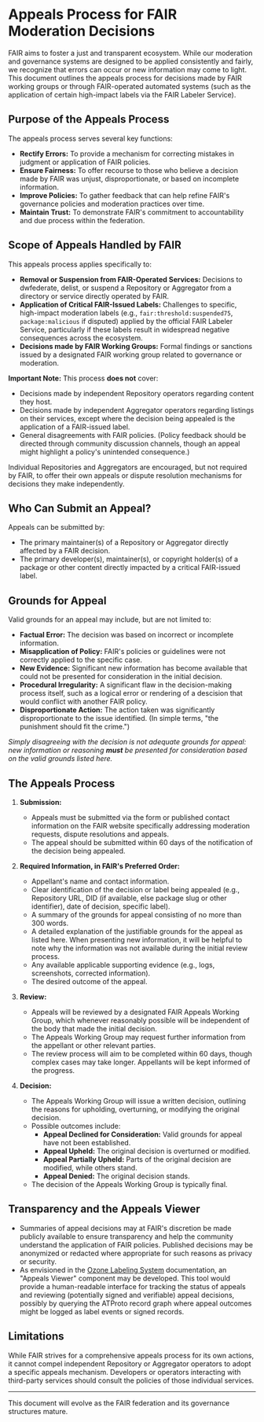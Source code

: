 # Appeals Process for FAIR Moderation Decisions

FAIR aims to foster a just and transparent ecosystem. While our moderation and governance systems are designed to be applied consistently and fairly, we recognize that errors can occur or new information may come to light. This document outlines the appeals process for decisions made by FAIR working groups or through FAIR-operated automated systems (such as the application of certain high-impact labels via the FAIR Labeler Service).

## Purpose of the Appeals Process

The appeals process serves several key functions:

- **Rectify Errors:** To provide a mechanism for correcting mistakes in judgment or application of FAIR policies.
- **Ensure Fairness:** To offer recourse to those who believe a decision made by FAIR was unjust, disproportionate, or based on incomplete information.
- **Improve Policies:** To gather feedback that can help refine FAIR's governance policies and moderation practices over time.
- **Maintain Trust:** To demonstrate FAIR's commitment to accountability and due process within the federation.

## Scope of Appeals Handled by FAIR

This appeals process applies specifically to:

- **Removal or Suspension from FAIR-Operated Services:** Decisions to dwfederate, delist, or suspend a Repository or Aggregator from a directory or service directly operated by FAIR.
- **Application of Critical FAIR-Issued Labels:** Challenges to specific, high-impact moderation labels (e.g., `fair:threshold:suspended75`, `package:malicious` if disputed) applied by the official FAIR Labeler Service, particularly if these labels result in widespread negative consequences across the ecosystem.
- **Decisions made by FAIR Working Groups:** Formal findings or sanctions issued by a designated FAIR working group related to governance or moderation.

**Important Note:** This process **does not** cover:

- Decisions made by independent Repository operators regarding content they host.
- Decisions made by independent Aggregator operators regarding listings on their services, except where the decision being appealed is the application of a FAIR-issued label.
- General disagreements with FAIR policies. (Policy feedback should be directed through community discussion channels, though an appeal might highlight a policy's unintended consequence.)

Individual Repositories and Aggregators are encouraged, but not required by FAIR, to offer their own appeals or dispute resolution mechanisms for decisions they make independently.

## Who Can Submit an Appeal?

Appeals can be submitted by:

- The primary maintainer(s) of a Repository or Aggregator directly affected by a FAIR decision.
- The primary developer(s), maintainer(s), or copyright holder(s) of a package or other content directly impacted by a critical FAIR-issued label.

## Grounds for Appeal

Valid grounds for an appeal may include, but are not limited to:

- **Factual Error:** The decision was based on incorrect or incomplete information.
- **Misapplication of Policy:** FAIR's policies or guidelines were not correctly applied to the specific case.
- **New Evidence:** Significant new information has become available that could not be presented for consideration in the initial decision.
- **Procedural Irregularity:** A significant flaw in the decision-making process itself, such as a logical error or rendering of a descision that would conflict with another FAIR policy.
- **Disproportionate Action:** The action taken was significantly disproportionate to the issue identified. (In simple terms, "the punishment should fit the crime.")

_Simply disagreeing with the decision is not adequate grounds for appeal: new information or reasoning **must** be presented for consideration based on the valid grounds listed here._

## The Appeals Process

1. **Submission:**
    * Appeals must be submitted via the form or published contact information on the FAIR website specifically addressing moderation requests, dispute resolutions and appeals.
    * The appeal should be submitted within 60 days of the notification of the decision being appealed.

2. **Required Information, in FAIR's Preferred Order:**
    * Appellant's name and contact information.
    * Clear identification of the decision or label being appealed (e.g., Repository URL, DID (if available, else package slug or other identifier), date of decision, specific label).
    * A summary of the grounds for appeal consisting of no more than 300 words.
    * A detailed explanation of the justifiable grounds for the appeal as listed here. When presenting new information, it will be helpful to note why the information was not available during the initial review process.
    * Any available applicable supporting evidence (e.g., logs, screenshots, corrected information).
    * The desired outcome of the appeal.

3.  **Review:**
    * Appeals will be reviewed by a designated FAIR Appeals Working Group, which whenever reasonably possible will be independent of the body that made the initial decision.
    * The Appeals Working Group may request further information from the appellant or other relevant parties.
    * The review process will aim to be completed within 60 days, though complex cases may take longer. Appellants will be kept informed of the progress.

4.  **Decision:**
    * The Appeals Working Group will issue a written decision, outlining the reasons for upholding, overturning, or modifying the original decision.
    * Possible outcomes include:
        * **Appeal Declined for Consideration:** Valid grounds for appeal have not been established.
        * **Appeal Upheld:** The original decision is overturned or modified.
        * **Appeal Partially Upheld:** Parts of the original decision are modified, while others stand.
        * **Appeal Denied:** The original decision stands.
    * The decision of the Appeals Working Group is typically final.

## Transparency and the Appeals Viewer

- Summaries of appeal decisions may at FAIR's discretion be made publicly available to ensure transparency and help the community understand the application of FAIR policies. Published decisions may be anonymized or redacted where appropriate for such reasons as privacy or security.
- As envisioned in the [Ozone Labeling System](../ozone-labeling-system.md) documentation, an "Appeals Viewer" component may be developed. This tool would provide a human-readable interface for tracking the status of appeals and reviewing (potentially signed and verifiable) appeal decisions, possibly by querying the ATProto record graph where appeal outcomes might be logged as label events or signed records.

## Limitations

While FAIR strives for a comprehensive appeals process for its own actions, it cannot compel independent Repository or Aggregator operators to adopt a specific appeals mechanism. Developers or operators interacting with third-party services should consult the policies of those individual services.

---

This document will evolve as the FAIR federation and its governance structures mature.
